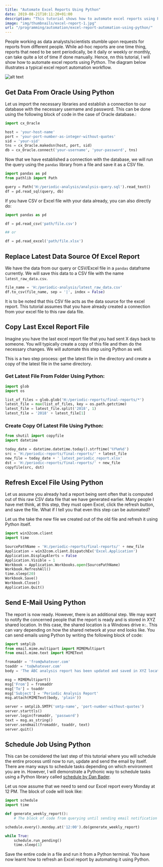```yaml
---
title: "Automate Excel Reports Using Python"
date: 2019-08-21T10:11:20+01:00
description: "This tutorial shows how to automate excel reports using Python. It shows how to automate the task from getting the data to refreshing the Excel report."
image: "img/thumbnails/excel-report-1.jpg"
url: "/programming/automation/excel-report-automation-using-python/"
---
```


People working as data analysts/scientists stumble upon requests for reports from different people. While ad-hoc reports are one time thing, reports that need to be sent periodically, be it daily or weekly or monthly, can take quite a lot of time if done manually. Hence, nn this tutorial, I will show how to automate excel reports using Python. The diagram below illustrates a typical excel report automation workflow.

![alt text](/img/programming/excel-report-automation-pipeline.png "Report Automation Pipeline")

## Get Data From Oracle Using Python

Let us import the necessary libraries and establish a connection to our database with the necessary username and password. This can be done using the following block of code in the case of Oracle database.:

```Python
import cx_Oracle

host = 'your-host-name'
port = 'your-port-number-as-integer-without-quotes'
sid = 'your-sid'
tns = cx_Oracle.makedsn(host, port, sid)
db = cx_Oracle.connect('your-username', 'your-password', tns)
```

Now that we have established a connection with the database, we will run the query using the `pandas` library from a file and save it as a CSV file.

```Python
import pandas as pd
from pathlib import Path

query = Path('H:/periodic-analysis/analysis-query.sql').read_text()
df = pd.read_sql(query, db)
```

If you have CSV or Excel file with your data already, you can also directly do:

```Python
import pandas as pd

df = pd.read_csv('path/file.csv')

## or

df = pd.read_excel('path/file.xlsx')
```

## Replace Latest Data Source Of Excel Report

We have the data from our query or CSV/Excel file in a `pandas` dataframe currently. We will save this data to a CSV file with the name `latest_raw_data.csv`.  

```Python
file_name = 'H:/periodic-analysis/latest_raw_data.csv'
df.to_csv(file_name, sep = '|', index = False)
```

It is to be noted that this CSV file acts as the data source for the excel report. This tutorial assumes that you have already created a connection from your excel file to this raw data file.

## Copy Last Excel Report File

Imagine you have the last excel report file that you had sent X days back to someone. You will typically create a copy of this file and then do the necessary changes. We will automate this step using Python as well.

This is a two step process: get the latest file in the directory and create a copy of the latest file in the same directory.

### Get Latest File From Folder Using Python:

```Python
import glob
import os

list_of_files = glob.glob('H:/periodic-reports/final-reports/*')
latest_file = max(list_of_files, key = os.path.getctime)
latest_file = latest_file.split('2018', 1)
latest_file = '2018' + latest_file[1]
```

### Create Copy Of Latest File Using Python:

```Python
from shutil import copyfile
import datetime

today_date = datetime.datetime.today().strftime('%Y%m%d')
src = 'H:/periodic-reports/final-reports/' + latest_file
new_file = today_date + '_latest_periodic_report.xlsx'
dst = 'H:/periodic-reports/final-reports/' + new_file
copyfile(src, dst)
```

## Refresh Excel File Using Python

Let us assume you already had a report being sent often that is computed out of this raw CSV data file that we have generated earlier. Many people I have met think, at this step, they must open Excel, click the refresh button, and save the file. What if I tell you that even this step can be automated?

Let us the take the new file we created out of the old file and refresh it using Python itself.

```Python
import win32com.client
import time

SourcePathName = 'H:/periodic-reports/final-reports/' + new_file
Application = win32com.client.DispatchEx('Excel.Application')
Application.DisplayAlerts = False
Application.Visible = 1
Workbook = Application.Workbooks.open(SourcePathName)
Workbook.RefreshAll()
time.sleep(20)
Workbook.Save()
Workbook.Close()
Application.Quit()
```

## Send E-Mail Using Python

The report is now ready. However, there is an additional step. We may want to notify the concerned people that the report is ready and is stored in XYZ shared location. In this case, the shared location is a Windows drive `H:`. This can vary depending on how the shared network at your end looks like. You can send emails using Python by writing the following block of code:

```Python
import smtplib
from email.mime.multipart import MIMEMultipart
from email.mime.text import MIMEText

fromaddr = 'from@whatever.com'
toaddr = 'to@whatever.com'
body = 'The ABC analysis report has been updated and saved in XYZ location'

msg = MIMEMultipart()
msg['From'] = fromaddr
msg['To'] = toaddr
msg['Subject'] = 'Periodic Analysis Report'
msg.attach(MIMEText(body, 'plain'))

server = smtplib.SMTP('smtp-name', 'port-number-without-quotes')
server.starttls()
server.login(fromaddr, 'password')
text = msg.as_string()
server.sendmail(fromaddr, toaddr, text)
server.quit()
```

## Schedule Job Using Python

This can be considered the last step of this tutorial where you will schedule the entire process until now to run, update and send the email by itself. There are many ways to schedule tasks depending on which environment you are in. However, I will demonstrate a Pythonic way to schedule tasks using a Python library called [schedule by Dan Bader](https://github.com/dbader/schedule).

Let us now assume that we need to send our Excel report every Monday at 12 PM. The block of code will look like:

```Python
import schedule
import time

def generate_weekly_report():
    # The block of code from querying until sending email notification

schedule.every().monday.at('12:00').do(generate_weekly_report)

while True:
    schedule.run_pending()
    time.sleep(1)
```

Save the entire code in a file and run it from a Python terminal. You have now learnt how to refresh an Excel report by automating it using Python.